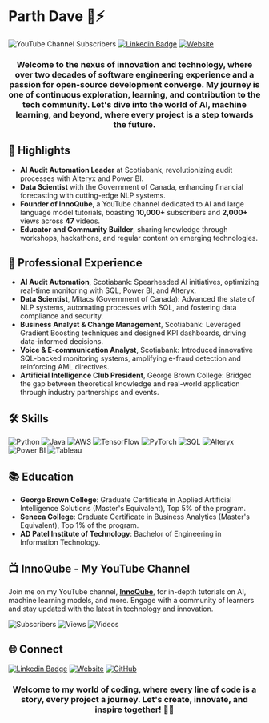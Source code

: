 # Parth Dave 🚀⚡

![YouTube Channel Subscribers](https://img.shields.io/youtube/channel/subscribers/UCjf4X2qXcTHa7KoN3m7VKCg?style=for-the-badge&logo=YouTube&logoColor=white)
[![Linkedin Badge](https://img.shields.io/badge/-Parth_Dave-blue?style=for-the-badge&logo=Linkedin&logoColor=white)](https://www.linkedin.com/in/parthdave98/)
[![Website](https://img.shields.io/badge/daveparth.com-0A0A0A?style=for-the-badge&logo=Google-Chrome&logoColor=white)](http://daveparth.com/)

<div align="center">
  
  ### Welcome to the nexus of innovation and technology, where over two decades of software engineering experience and a passion for open-source development converge. My journey is one of continuous exploration, learning, and contribution to the tech community. Let's dive into the world of AI, machine learning, and beyond, where every project is a step towards the future.
  
</div>

## 🌟 Highlights

- **AI Audit Automation Leader** at Scotiabank, revolutionizing audit processes with Alteryx and Power BI.
- **Data Scientist** with the Government of Canada, enhancing financial forecasting with cutting-edge NLP systems.
- **Founder of InnoQube**, a YouTube channel dedicated to AI and large language model tutorials, boasting **10,000+** subscribers and **2,000+** views across **47** videos.
- **Educator and Community Builder**, sharing knowledge through workshops, hackathons, and regular content on emerging technologies.

## 💼 Professional Experience

- **AI Audit Automation**, Scotiabank: Spearheaded AI initiatives, optimizing real-time monitoring with SQL, Power BI, and Alteryx.
- **Data Scientist**, Mitacs (Government of Canada): Advanced the state of NLP systems, automating processes with SQL, and fostering data compliance and security.
- **Business Analyst & Change Management**, Scotiabank: Leveraged Gradient Boosting techniques and designed KPI dashboards, driving data-informed decisions.
- **Voice & E-communication Analyst**, Scotiabank: Introduced innovative SQL-backed monitoring systems, amplifying e-fraud detection and reinforcing AML directives.
- **Artificial Intelligence Club President**, George Brown College: Bridged the gap between theoretical knowledge and real-world application through industry partnerships and events.

## 🛠️ Skills

![Python](https://img.shields.io/badge/Python-3776AB?style=for-the-badge&logo=python&logoColor=white)
![Java](https://img.shields.io/badge/Java-007396?style=for-the-badge&logo=java&logoColor=white)
![AWS](https://img.shields.io/badge/AWS-232F3E?style=for-the-badge&logo=amazon-aws&logoColor=white)
![TensorFlow](https://img.shields.io/badge/TensorFlow-FF6F00?style=for-the-badge&logo=TensorFlow&logoColor=white)
![PyTorch](https://img.shields.io/badge/PyTorch-EE4C2C?style=for-the-badge&logo=PyTorch&logoColor=white)
![SQL](https://img.shields.io/badge/SQL-4479A1?style=for-the-badge&logo=MySQL&logoColor=white)
![Alteryx](https://img.shields.io/badge/Alteryx-FF7F00?style=for-the-badge&logo=Alteryx&logoColor=white)
![Power BI](https://img.shields.io/badge/Power_BI-F2C811?style=for-the-badge&logo=PowerBI&logoColor=black)
![Tableau](https://img.shields.io/badge/Tableau-E97627?style=for-the-badge&logo=Tableau&logoColor=white)

## 📚 Education

- **George Brown College**: Graduate Certificate in Applied Artificial Intelligence Solutions (Master's Equivalent), Top 5% of the program.
- **Seneca College**: Graduate Certificate in Business Analytics (Master's Equivalent), Top 1% of the program.
- **AD Patel Institute of Technology**: Bachelor of Engineering in Information Technology.

## 📺 InnoQube - My YouTube Channel

Join me on my YouTube channel, [**InnoQube**](https://www.youtube.com/@InnoQube/), for in-depth tutorials on AI, machine learning models, and more. Engage with a community of learners and stay updated with the latest in technology and innovation.

![Subscribers](https://img.shields.io/badge/dynamic/json?color=blue&label=Subscribers&query=subscriberCount&url=https://img.shields.io/badge/dynamic/json?color=blue&label=Subscribers&query=subscriberCount&url=https%3A%2F%2Fyoutube-channel-stats.vercel.app%2Fapi%2Fsubscribers%3FchannelID%3DUCjf4X2qXcTHa7KoN3m7VKCg&style=for-the-badge&logo=YouTube)
![Views](https://img.shields.io/badge/dynamic/json?color=important&label=Views&query=viewCount&url=https://img.shields.io/badge/dynamic/json?color=green&label=Views&query=viewCount&url=https%3A%2F%2Fyoutube-channel-stats.vercel.app%2Fapi%2Fviews%3FchannelID%3DUCjf4X2qXcTHa7KoN3m7VKCg&style=for-the-badge&logo=YouTube)
![Videos](https://img.shields.io/badge/dynamic/json?color=red&label=Videos&query=videoCount&url=https://img.shields.io/badge/dynamic/json?color=red&label=Videos&query=videoCount&url=https%3A%2F%2Fyoutube-channel-stats.vercel.app%2Fapi%2Fvideos%3FchannelID%3DUCjf4X2qXcTHa7KoN3m7VKCg&style=for-the-badge&logo=YouTube)

</div>


## 🌐 Connect

[![Linkedin Badge](https://img.shields.io/badge/-Parth_Dave-blue?style=for-the-badge&logo=Linkedin&logoColor=white)](https://www.linkedin.com/in/parthdave98/)
[![Website](https://img.shields.io/badge/daveparth.com-0A0A0A?style=for-the-badge&logo=Google-Chrome&logoColor=white)](http://daveparth.com/)
[![GitHub](https://img.shields.io/badge/GitHub-181717?style=for-the-badge&logo=GitHub&logoColor=white)](https://github.com/parthdave)

<div align="center">
  
  ### Welcome to my world of coding, where every line of code is a story, every project a journey. Let's create, innovate, and inspire together! 🚀✨
  
</div>
